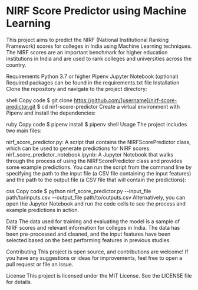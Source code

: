 # NIRF Score Predictor using Machine Learning

This project aims to predict the NIRF (National Institutional Ranking Framework) scores for colleges in India using Machine Learning techniques. The NIRF scores are an important benchmark for higher education institutions in India and are used to rank colleges and universities across the country.

Requirements
Python 3.7 or higher
Pipenv
Jupyter Notebook (optional)
Required packages can be found in the requirements.txt file
Installation
Clone the repository and navigate to the project directory:

shell
Copy code
$ git clone https://github.com/[username]/nirf-score-predictor.git
$ cd nirf-score-predictor
Create a virtual environment with Pipenv and install the dependencies:

ruby
Copy code
$ pipenv install
$ pipenv shell
Usage
The project includes two main files:

nirf_score_predictor.py: A script that contains the NIRFScorePredictor class, which can be used to generate predictions for NIRF scores.
nirf_score_predictor_notebook.ipynb: A Jupyter Notebook that walks through the process of using the NIRFScorePredictor class and provides some example predictions.
You can run the script from the command line by specifying the path to the input file (a CSV file containing the input features) and the path to the output file (a CSV file that will contain the predictions):

css
Copy code
$ python nirf_score_predictor.py --input_file path/to/inputs.csv --output_file path/to/outputs.csv
Alternatively, you can open the Jupyter Notebook and run the code cells to see the process and example predictions in action.

Data
The data used for training and evaluating the model is a sample of NIRF scores and relevant information for colleges in India. The data has been pre-processed and cleaned, and the input features have been selected based on the best performing features in previous studies.

Contributing
This project is open source, and contributions are welcome! If you have any suggestions or ideas for improvements, feel free to open a pull request or file an issue.

License
This project is licensed under the MIT License. See the LICENSE file for details.
